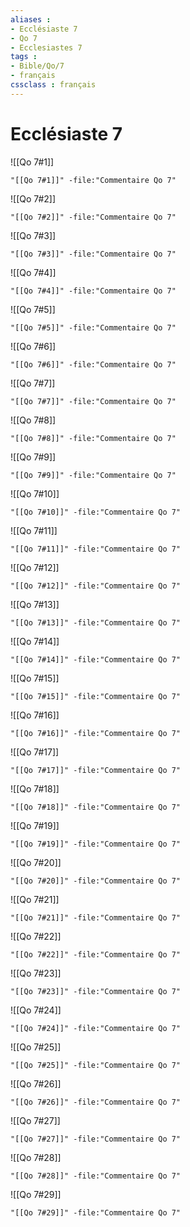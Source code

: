 ```yaml
---
aliases : 
- Ecclésiaste 7
- Qo 7
- Ecclesiastes 7
tags : 
- Bible/Qo/7
- français
cssclass : français
---
```


# Ecclésiaste 7

![[Qo 7#1]]

```query
"[[Qo 7#1]]" -file:"Commentaire Qo 7"
```

![[Qo 7#2]]

```query
"[[Qo 7#2]]" -file:"Commentaire Qo 7"
```

![[Qo 7#3]]

```query
"[[Qo 7#3]]" -file:"Commentaire Qo 7"
```

![[Qo 7#4]]

```query
"[[Qo 7#4]]" -file:"Commentaire Qo 7"
```

![[Qo 7#5]]

```query
"[[Qo 7#5]]" -file:"Commentaire Qo 7"
```

![[Qo 7#6]]

```query
"[[Qo 7#6]]" -file:"Commentaire Qo 7"
```

![[Qo 7#7]]

```query
"[[Qo 7#7]]" -file:"Commentaire Qo 7"
```

![[Qo 7#8]]

```query
"[[Qo 7#8]]" -file:"Commentaire Qo 7"
```

![[Qo 7#9]]

```query
"[[Qo 7#9]]" -file:"Commentaire Qo 7"
```

![[Qo 7#10]]

```query
"[[Qo 7#10]]" -file:"Commentaire Qo 7"
```

![[Qo 7#11]]

```query
"[[Qo 7#11]]" -file:"Commentaire Qo 7"
```

![[Qo 7#12]]

```query
"[[Qo 7#12]]" -file:"Commentaire Qo 7"
```

![[Qo 7#13]]

```query
"[[Qo 7#13]]" -file:"Commentaire Qo 7"
```

![[Qo 7#14]]

```query
"[[Qo 7#14]]" -file:"Commentaire Qo 7"
```

![[Qo 7#15]]

```query
"[[Qo 7#15]]" -file:"Commentaire Qo 7"
```

![[Qo 7#16]]

```query
"[[Qo 7#16]]" -file:"Commentaire Qo 7"
```

![[Qo 7#17]]

```query
"[[Qo 7#17]]" -file:"Commentaire Qo 7"
```

![[Qo 7#18]]

```query
"[[Qo 7#18]]" -file:"Commentaire Qo 7"
```

![[Qo 7#19]]

```query
"[[Qo 7#19]]" -file:"Commentaire Qo 7"
```

![[Qo 7#20]]

```query
"[[Qo 7#20]]" -file:"Commentaire Qo 7"
```

![[Qo 7#21]]

```query
"[[Qo 7#21]]" -file:"Commentaire Qo 7"
```

![[Qo 7#22]]

```query
"[[Qo 7#22]]" -file:"Commentaire Qo 7"
```

![[Qo 7#23]]

```query
"[[Qo 7#23]]" -file:"Commentaire Qo 7"
```

![[Qo 7#24]]

```query
"[[Qo 7#24]]" -file:"Commentaire Qo 7"
```

![[Qo 7#25]]

```query
"[[Qo 7#25]]" -file:"Commentaire Qo 7"
```

![[Qo 7#26]]

```query
"[[Qo 7#26]]" -file:"Commentaire Qo 7"
```

![[Qo 7#27]]

```query
"[[Qo 7#27]]" -file:"Commentaire Qo 7"
```

![[Qo 7#28]]

```query
"[[Qo 7#28]]" -file:"Commentaire Qo 7"
```

![[Qo 7#29]]

```query
"[[Qo 7#29]]" -file:"Commentaire Qo 7"
```

